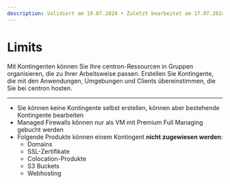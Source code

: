 ```yaml
---
description: Validiert am 19.07.2024 • Zuletzt bearbeitet am 17.07.2024
---
```


# Limits

Mit Kontingenten können Sie Ihre centron-Ressourcen in Gruppen organisieren, die zu Ihrer Arbeitsweise passen. Erstellen Sie Kontingente, die mit den Anwendungen, Umgebungen und Clients übereinstimmen, die Sie bei centron hosten.

***

* Sie können keine Kontingente selbst erstellen, können aber bestehende Kontingente bearbeiten
* Managed Firewalls können nur als VM mit Premium Full Managing gebucht werden
* Folgende Produkte können einem Kontingent **nicht zugewiesen werden**:
  * Domains
  * SSL-Zertifikate
  * Colocation-Produkte
  * S3 Buckets
  * Webhosting

